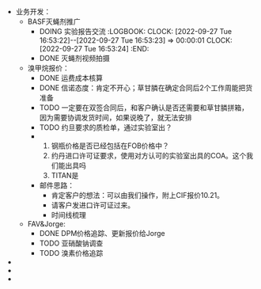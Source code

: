 - 业务开发：
	- BASF灭蝇剂推广
		- DOING 实验报告交流
		  :LOGBOOK:
		  CLOCK: [2022-09-27 Tue 16:53:22]--[2022-09-27 Tue 16:53:23] =>  00:00:01
		  CLOCK: [2022-09-27 Tue 16:53:24]
		  :END:
		- DONE 灭蝇剂视频拍摄
	- 溴甲烷报价：
		- DONE 运费成本核算
		- DONE 信诺态度：肯定不开心；草甘膦在确定合同后2个工作周能把货准备
		- TODO 一定要在双签合同后，和客户确认是否还需要和草甘膦拼箱，因为需要协调发货时间，如果说晚了，就无法安排
		- TODO 约旦要求的质检单，通过实验室出？
		- 1. 钢瓶价格是否已经包括在FOB价格中？
		  2. 约丹进口许可证要求，使用对方认可的实验室出具的COA。这个我们能出具吗
		  3. TITAN是
		- 邮件思路：
			- 肯定客户的想法：可以由我们操作，附上CIF报价10.21。
			- 请客户发进口许可证过来。
			- 时间线梳理
	- FAV&Jorge:
		- DONE DPM价格追踪、更新报价给Jorge
		- TODO 亚硝酸钠调查
		- TODO 溴素价格追踪
-
-
-